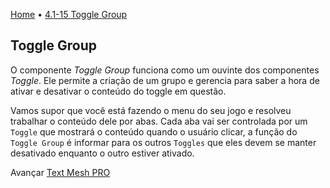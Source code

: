 [Home](../HomePT.md) • [4.1-15 Toggle Group](#)

## Toggle Group

O componente *Toggle Group* funciona como um ouvinte dos componentes *Toggle*. Ele permite a criação de um grupo e gerencia para saber a hora de ativar e desativar o conteúdo do toggle em questão.

Vamos supor que você está fazendo o menu do seu jogo e resolveu trabalhar o conteúdo dele por abas. Cada aba vai ser controlada por um `Toggle` que mostrará o conteúdo quando o usuário clicar, a função do `Toggle Group` é informar para os outros `Toggles` que eles devem se manter desativado enquanto o outro estiver ativado. 


Avançar [Text Mesh PRO](./1.16_textmesh.md)
